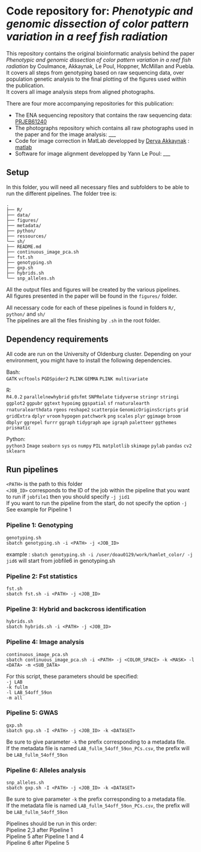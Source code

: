 # Code repository for: *Phenotypic and genomic dissection of color pattern variation in a reef fish radiation*

This repository contains the original bioinformatic analysis behind the paper *Phenotypic and genomic dissection of color pattern variation in a reef fish radiation* by Coulmance, Akkaynak, Le Poul, Hoppner, McMillan and Puebla.<br> 
It covers all steps from genotyping based on raw sequencing data, over population genetic analysis to the final plotting of the figures used within the publication.<br> 
It covers all image analysis steps from aligned photographs.<br> 

There are four more accompanying repositories for this publication:

- The ENA sequencing repository that contains the raw sequencing data: [PRJEB61240](https://www.ebi.ac.uk/ena/browser/view/PRJEB61240)
- The photographs repository which contains all raw photographs used in the paper and for the image analysis: ___
- Code for image correction in MatLab developped by [Derya Akkaynak](https://github.com/dakkaynak) : [matlab](https://github.com/florianecoulmance/hamlet_color/tree/main/matlab)
- Software for image alignment developped by Yann Le Poul: ___


## Setup

In this folder, you will need all necessary files and subfolders to be able to run the different pipelines.
The folder tree is:<br> 

```
.
├── R/
├── data/
├── figures/
├── metadata/
├── python/
├── ressources/
└── sh/
├── README.md
├── continuous_image_pca.sh
├── fst.sh
├── genotyping.sh
├── gxp.sh
├── hybrids.sh
└── snp_alleles.sh
```

All the output files and figures will be created by the various pipelines.<br> 
All figures presented in the paper will be found in the ```figures/``` folder.<br> 

All necessary code for each of these pipelines is found in folders ```R/```, ```python/``` and ```sh/```<br> 
The pipelines are all the files finishing by ```.sh``` in the root folder.<br> 


## Dependency requirements

All code are run on the University of Oldenburg cluster. Depending on your environment, you might have to install the following dependencies.<br>

Bash:<br>
```GATK``` ```vcftools``` ```PGDSpider2``` ```PLINK``` ```GEMMA``` ```PLINK multivariate```

R:<br>
```R4.0.2``` ```parallelnewhybrid``` ```gdsfmt``` ```SNPRelate``` ```tidyverse``` ```stringr``` ```stringi``` ```ggplot2``` ```ggpubr``` ```ggtext``` ```hypoimg``` ```ggspatial``` ```sf``` ```rnaturalearth``` ```rnaturalearthdata``` ```rgeos``` ```reshape2``` ```scatterpie``` ```GenomicOriginsScripts``` ```grid``` ```gridExtra``` ```dplyr``` ```vroom``` ```hypogen``` ```patchwork``` ```png``` ```scales``` ```plyr``` ```ggimage``` ```broom``` ```dbplyr``` ```ggrepel``` ```furrr``` ```ggraph``` ```tidygraph``` ```ape``` ```igraph``` ```paletteer``` ```ggthemes``` ```prismatic```

Python:<br>
```python3``` ```Image``` ```seaborn``` ```sys``` ```os``` ```numpy``` ```PIL``` ```matplotlib``` ```skimage``` ```pylab``` ```pandas``` ```cv2``` ```sklearn```


## Run pipelines<br> 

```<PATH>``` is the path to this folder<br> 
```<JOB_ID>``` corresponds to the ID of the job within the pipeline that you want to run if ```jobfile1``` then you should specify ```-j jid1```<br> 
If you want to run the pipeline from the start, do not specify the option ```-j```<br> 
See example for Pipeline 1<br>  

### Pipeline 1: Genotyping<br> 
```
genotyping.sh
sbatch genotyping.sh -i <PATH> -j <JOB_ID>
```
example : ```sbatch genotyping.sh -i /user/doau0129/work/hamlet_color/ -j jid6``` will start from jobfile6 in genotyping.sh<br> 

### Pipeline 2: Fst statistics<br> 
```
fst.sh
sbatch fst.sh -i <PATH> -j <JOB_ID>
```

### Pipeline 3: Hybrid and backcross identification<br> 
```
hybrids.sh
sbatch hybrids.sh -i <PATH> -j <JOB_ID>
``` 

### Pipeline 4: Image analysis<br> 
```
continuous_image_pca.sh
sbatch continuous_image_pca.sh -i <PATH> -j <COLOR_SPACE> -k <MASK> -l <DATA> -m <SUB_DATA>
``` 
For this script, these parameters should be specified:<br> 
```-j LAB```<br> 
```-k fullm```<br> 
```-l LAB_54off_59on```<br> 
```-m all```<br> 

### Pipeline 5: GWAS<br> 
```
gxp.sh
sbatch gxp.sh -I <PATH> -j <JOB_ID> -k <DATASET>
```
Be sure to give parameter ```-k``` the prefix corresponding to a metadata file.<br> 
If the metadata file is named ```LAB_fullm_54off_59on_PCs.csv```, the prefix will be ```LAB_fullm_54off_59on```<br> 

### Pipeline 6: Alleles analysis<br> 
```
snp_alleles.sh 
sbatch gxp.sh -I <PATH> -j <JOB_ID> -k <DATASET>
``` 
Be sure to give parameter ```-k``` the prefix corresponding to a metadata file.<br> 
If the metadata file is named ```LAB_fullm_54off_59on_PCs.csv```, the prefix will be ```LAB_fullm_54off_59on```<br> 


Pipelines should be run in this order:<br> 
Pipeline 2,3 after Pipeline 1<br> 
Pipeline 5 after Pipeline 1 and 4<br> 
Pipeline 6 after Pipeline 5<br> 






